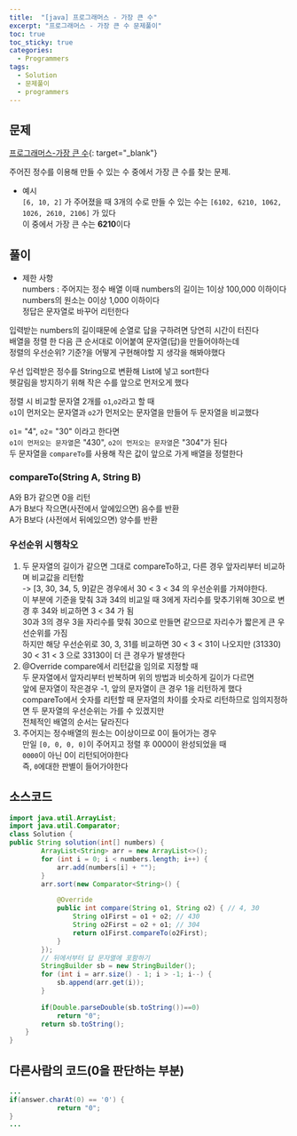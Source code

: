 ```yaml
---
title:  "[java] 프로그래머스 - 가장 큰 수"
excerpt: "프로그래머스 - 가장 큰 수 문제풀이"
toc: true
toc_sticky: true
categories:
  - Programmers
tags:
  - Solution
  - 문제풀이
  - programmers
---
```

## 문제  
[프로그래머스-가장 큰 수](https://programmers.co.kr/learn/courses/30/lessons/42746?language=java){: target="_blank"}  

주어진 정수를 이용해 만들 수 있는 수 중에서 가장 큰 수를 찾는 문제.  

* 예시  
`[6, 10, 2]` 가 주어졌을 때 3개의 수로 만들 수 있는 수는 `[6102, 6210, 1062, 1026, 2610, 2106]` 가 있다  
이 중에서 가장 큰 수는 **6210**이다  

## 풀이  
* 제한 사항  
numbers : 주어지는 정수 배열
이때 numbers의 길이는 1이상 100,000 이하이다
numbers의 원소는 0이상 1,000 이하이다  
정답은 문자열로 바꾸어 리턴한다  


입력받는 numbers의 길이때문에 순열로 답을 구하려면 당연히 시간이 터진다  
배열을 정렬 한 다음 큰 순서대로 이어붙여 문자열(답)을 만들어야하는데  
정렬의 우선순위? 기준?을 어떻게 구현해야할 지 생각을 해봐야했다  

우선 입력받은 정수를 String으로 변환해 List에 넣고 sort한다  
헷갈림을 방지하기 위해 작은 수를 앞으로 먼저오게 했다  

정렬 시 비교할 문자열 2개를 `o1`,`o2`라고 할 때  
`o1`이 먼저오는 문자열과 `o2`가 먼저오는 문자열을 만들어 두 문자열을 비교했다  

`o1`= "4", `o2`= "30" 이라고 한다면  
`o1이 먼저오는 문자열`은 "430", `o2이 먼저오는 문자열`은 "304"가 된다  
두 문자열을 `compareTo`를 사용해 작은 값이 앞으로 가게 배열을 정렬한다  

### compareTo(String A, String B)  
A와 B가 같으면 0을 리턴  
A가 B보다 작으면(사전에서 앞에있으면) 음수를 반환  
A가 B보다 (사전에서 뒤에있으면) 양수를 반환  

### 우선순위 시행착오  
  1. 두 문자열의 길이가 같으면 그대로 compareTo하고, 다른 경우 앞자리부터 비교하며 비교값을 리턴함  
  -> [3, 30, 34, 5, 9]같은 경우에서 30 < 3 < 34 의 우선순위를 가져야한다.  
  이 부분에 기준을 맞춰 3과 34의 비교일 때 3에게 자리수를 맞추기위해 30으로 변경 후 34와 비교하면 3 < 34 가 됨  
  30과 3의 경우 3을 자리수를 맞춰 30으로 만들면 같으므로 자리수가 짧은게 큰 우선순위를 가짐  
  하지만 해당 우선순위로 30, 3, 31를 비교하면 30 < 3 < 31이 나오지만 (31330)  
  30 < 31 < 3 으로 33130이 더 큰 경우가 발생한다  
  2. @Override compare에서 리턴값을 임의로 지정할 때  
  두 문자열에서 앞자리부터 반복하며 위의 방법과 비슷하게 길이가 다르면  
  앞에 문자열이 작은경우 -1, 앞의 문자열이 큰 경우 1을 리턴하게 했다  
  compareTo에서 숫자를 리턴할 때 문자열의 차이를 숫자로 리턴하므로 임의지정하면 두 문자열의 우선순위는 가를 수 있겠지만  
  전체적인 배열의 순서는 달라진다   
  3. 주어지는 정수배열의 원소는 0이상이므로 0이 들어가는 경우  
  만일 `[0, 0, 0, 0]`이 주어지고 정렬 후 0000이 완성되었을 때  
  `0000`이 아닌 0이 리턴되어야한다  
  즉, `0`에대한 판별이 들어가야한다  


## 소스코드  

```java
import java.util.ArrayList;
import java.util.Comparator;
class Solution {
public String solution(int[] numbers) {
		ArrayList<String> arr = new ArrayList<>();
		for (int i = 0; i < numbers.length; i++) {
			arr.add(numbers[i] + "");
		}
		arr.sort(new Comparator<String>() {

			@Override
			public int compare(String o1, String o2) { // 4, 30
				String o1First = o1 + o2; // 430
				String o2First = o2 + o1; // 304
				return o1First.compareTo(o2First);
			}
		});
		// 뒤에서부터 답 문자열에 포함하기
		StringBuilder sb = new StringBuilder();
		for (int i = arr.size() - 1; i > -1; i--) {
			sb.append(arr.get(i));
		}
		
		if(Double.parseDouble(sb.toString())==0)
			return "0";
		return sb.toString();
	}
}
```

## 다른사람의 코드(0을 판단하는 부분)  
```java
...
if(answer.charAt(0) == '0') {
            return "0";
}
...
```